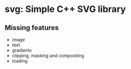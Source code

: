 # svg: Simple C++ SVG library

## Missing features

- image
- text
- gradients
- clipping, masking and compositing
- loading